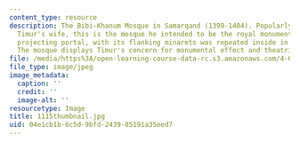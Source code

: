 ```yaml
---
content_type: resource
description: The Bibi-Khanum Mosque in Samarqand (1399-1404). Popularly named after
  Timur's wife, this is the mosque he intended to be the royal monument. Its tall
  projecting portal, with its flanking minarets was repeated inside in the qibla iwan.
  The mosque displays Timur's concern for monumental effect and theatrical arrangement.
file: /media/https%3A/open-learning-course-data-rc.s3.amazonaws.com/4-614-religious-architecture-and-islamic-cultures-fall-2002/04e1cb1b6c5d9bfd243985191a35eed7_1115thumbnail.jpg
file_type: image/jpeg
image_metadata:
  caption: ''
  credit: ''
  image-alt: ''
resourcetype: Image
title: 1115thumbnail.jpg
uid: 04e1cb1b-6c5d-9bfd-2439-85191a35eed7
---
```

